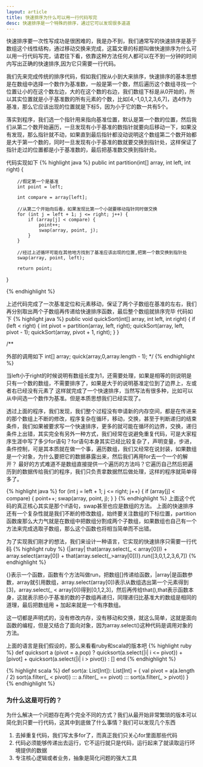 ```yaml
---
layout: article
title: 快速排序为什么可以用一行代码写完
desc: 快速排序是一个特殊的排序，通过它可以发现很多道道
---
```


快速排序要一次性写成功是很困难的，我是办不到，我们通常写的快速排序是基于数组这个线性结构，通过移动交换来完成，这篇文章的标题叫做快速排序为什么可以用一行代码写完，请君往下看，依靠这种方法任何人都可以在不到一分钟的时间内写出正确的快速排序,因为它只需要一行代码。



我们先来完成传统的排序代码，假如我们按从小到大来排序，快速排序的基本思想是在数组中选择一个数作为基准数，一般是第一个数，然后遍历这个数组寻找一个位置让小的在这个数左边，大的在这个数的右边，我们数组下标是从0开始的，所以其实位置就是小于基准数的所有元素的个数，比如[4,-1,0,1,2,3,6,7]，选4作为基准，那么它应该出现的位置就是下标5，因为小于它的数一共有5个。

落实到程序，我们选一个指针用来指向基准位置，默认是第一个数的位置，然后我们从第二个数开始遍历，一旦发现有小于基准的数指针就要向后移动一下，如果没有发现，那么指针就不动，如果直到最后指针都没动说明这个数组第二个数开始都是大于第一个数的，同时一旦发现有小于基准的数就要交换到指针处，这样保证了指针走过的位置都是小于基准数的，最后把基准数交换到指针处。

代码实现如下
{% highlight java %}
public int partition(int[] array, int left, int right) {

        //假定第一个是基准
        int point = left;

        int compare = array[left];

        //从第二个开始向后看，如果发现比第一个小就要移动指针同时做交换
        for (int j = left + 1; j <= right; j++) {
            if (array[j] < compare) {
                point++;
                swap(array, point, j);
            }
        }

        //经过上述循环可能在其他地方找到了基准应该出现的位置,把第一个数交换到指针处
        swap(array, point, left);

        return point;
 }

{% endhighlight %}

上述代码完成了一次基准定位和元素移动，保证了两个子数组在基准的左右，我们再分别取出两个子数组再传递给快速排序函数，最后整个数组就排序完毕
代码如下
{% highlight java %}
public void quickSort(int[] array, int left, int right) {
        if (left < right) {
            int pivot = partition(array, left, right);
            quickSort(array, left, pivot - 1);
            quickSort(array, pivot + 1, right);
        }
}

/**

外部的调用如下
int[] array;
quick(array,0,array.length - 1);
*/
{% endhighlight %}


当left小于right的时候说明有数组长度为1，还需要处理，如果是相等的则说明是只有一个数的数组，不需要排序了，如果是大于的说明基准定位到了边界上，左或者右已经没有元素了
这样就完成了一个快速排序，当然写法有很多种，比如可以从中间选一个数作为基准。但是本质思想我们已经实现了。


透过上面的程序，我们发现，我们整个过程没有申请新的内存空间，都是在传进来的那个数组上不断的修改，程序复杂在循环，移动，交换，甚至于判断递归的结束条件，我们如果被要求写一个快速排序，更多的就可能在循环的边界，交换，递归条件上出错，其实完全有另外一种方式，我们经常在说避免重复代码，可是大家程序生涯中写了多少for语句？for语句本身其实已经比较复杂了，声明变量，步进，条件控制，可是其本质就在做一个事，遍历数组，我们又经常在说封装，如果数组是一个对象，为什么要把它的数据暴露出来，然后我们再用for去一个一个的解开？ 最好的方式难道不是数组直接提供一个遍历的方法吗？它遍历自己然后把遍历到的数据传给我们的程序，我们只负责拿数据然后做处理，这样的程序就简单得多了。

{% highlight java %}
for (int j = left + 1; j <= right; j++) {
            if (array[j] < compare) {
                point++;
                swap(array, point, j);
            }
}
{% endhighlight %}
上面这个代码的真正核心其实是那个if语句，swap甚至也应是数组的方法。
上面的快速排序还有一个复杂性就是我们不断的修改数组，始终要关注数组的下标位置，partition函数废那么大力气就是在数组中把数组分割成两个子数组，如果数组也自己有一个方法来完成选取子数组，那么这个函数也将相当简单而不出错。


为了实现我们刚才的想法，我们来设计一种语言，它实现的快速排序只需要一行代码
{% highlight ruby %}
{|array| that(array.select(_ < array[0])) + array.select(array[0]) + that(array.select(_>array[0]))}.run([3,0,1,2,3,6,7])
{% endhighlight %}

{}表示一个函数，函数有个方法叫做run，把数组[]传递给函数，|array|是函数参数，array就引用数组，array.select(array[0])表示从数组选出第一个元素得到[3]，array.select(_ < array[0])得到[0,1,2,3]，然后再传给that(),that表示函数本身，这就表示把小于基准的数的子数组再递归，同理递归比基准大的数组是相同的道理，最后把数组用 + 加起来就是一个有序数组。

这一切都是声明式的，没有修改内存，没有移动和交换，就这么简单，这就是面向函数的编程，但是又结合了面向对象，因为array.select()这种代码是调用对象的方法。


上面的语言是我们假设的，那么来看看ruby和scala的版本吧
{% highlight ruby %}
def quicksort a
  (pivot = a.pop) ? quicksort(a.select{|i| i <= pivot}) + [pivot] + quicksort(a.select{|i| i > pivot}) : []
end
{% endhighlight %}


{% highlight scala %}
def sort(a: List[Int]): List[Int] = {
  val pivot = a(a.length / 2)
  sort(a.filter(_ < pivot)) ::: a.filter(_ == pivot) ::: sort(a.filter(_ > pivot))
}
{% endhighlight %}

### 为什么这是可行的？

为什么解决一个问题存在两个完全不同的方式？我们从最开始非常繁琐的版本可以简化到只要一行代码，这其中到底做了什么事情？我们可以发现几个东西

1. 去掉重复代码，我们写太多for了，而真正我们只关心for里面那些代码
2. 代码必须能够传递出去运行，它不运行就只是代码，运行起来了就读取运行环境提供的数据
3. 专注核心逻辑或者业务，抽象是简化问题的强大工具



